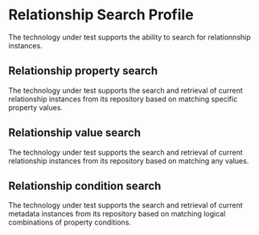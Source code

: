 <!-- SPDX-License-Identifier: CC-BY-4.0 -->
<!-- Copyright Contributors to the Egeria project. -->

# Relationship Search Profile

The technology under test supports the ability to search for relationnship instances.

## Relationship property search

The technology under test supports the search and retrieval of current relationship instances from its repository based on matching specific property values.

## Relationship value search

The technology under test supports the search and retrieval of current relationship instances from its repository based on matching any values.

## Relationship condition search

The technology under test supports the search and retrieval of current metadata instances from its repository based on matching logical combinations of property conditions.

